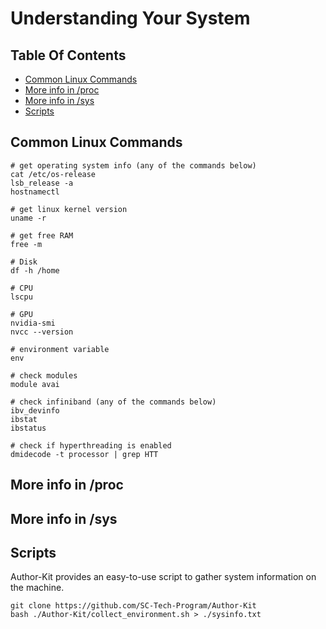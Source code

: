 # Understanding Your System

## Table Of Contents

- [Common Linux Commands](#common-linux-commands)
- [More info in /proc](#more-info-in-/proc)
- [More info in /sys](#more-info-in-/sys)
- [Scripts](#scripts)

## Common Linux Commands

```shell
# get operating system info (any of the commands below)
cat /etc/os-release
lsb_release -a
hostnamectl

# get linux kernel version
uname -r

# get free RAM
free -m

# Disk
df -h /home

# CPU
lscpu

# GPU
nvidia-smi
nvcc --version

# environment variable
env

# check modules
module avai

# check infiniband (any of the commands below)
ibv_devinfo
ibstat
ibstatus

# check if hyperthreading is enabled
dmidecode -t processor | grep HTT

```

## More info in /proc

## More info in /sys

## Scripts

Author-Kit provides an easy-to-use script to gather system information on the machine.

```shell
git clone https://github.com/SC-Tech-Program/Author-Kit
bash ./Author-Kit/collect_environment.sh > ./sysinfo.txt
```
